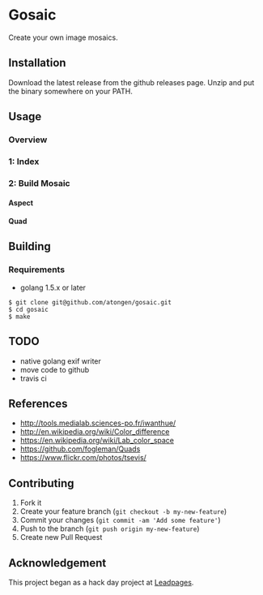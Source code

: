 # Gosaic

Create your own image mosaics.

## Installation

Download the latest release from the github releases page. Unzip and put
the binary somewhere on your PATH.

## Usage

### Overview

### 1: Index

### 2: Build Mosaic

#### Aspect

#### Quad

## Building

### Requirements

* golang 1.5.x or later

```shell
$ git clone git@github.com/atongen/gosaic.git
$ cd gosaic
$ make
```

## TODO

* native golang exif writer
* move code to github
* travis ci

## References

* http://tools.medialab.sciences-po.fr/iwanthue/
* http://en.wikipedia.org/wiki/Color_difference
* https://en.wikipedia.org/wiki/Lab_color_space
* https://github.com/fogleman/Quads
* https://www.flickr.com/photos/tsevis/

## Contributing

1. Fork it
1. Create your feature branch (`git checkout -b my-new-feature`)
1. Commit your changes (`git commit -am 'Add some feature'`)
1. Push to the branch (`git push origin my-new-feature`)
1. Create new Pull Request

## Acknowledgement

This project began as a hack day project at [Leadpages](https://www.leadpages.net).
